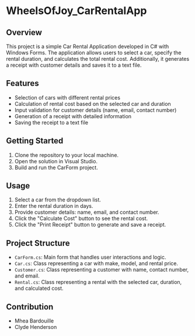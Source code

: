 # WheelsOfJoy_CarRentalApp

## Overview
This project is a simple Car Rental Application developed in C# with Windows Forms. The application allows users to select a car, specify the rental duration, and calculates the total rental cost. Additionally, it generates a receipt with customer details and saves it to a text file.

## Features
- Selection of cars with different rental prices
- Calculation of rental cost based on the selected car and duration
- Input validation for customer details (name, email, contact number)
- Generation of a receipt with detailed information
- Saving the receipt to a text file

## Getting Started
1. Clone the repository to your local machine.
2. Open the solution in Visual Studio.
3. Build and run the CarForm project.

## Usage
1. Select a car from the dropdown list.
2. Enter the rental duration in days.
3. Provide customer details: name, email, and contact number.
4. Click the "Calculate Cost" button to see the rental cost.
5. Click the "Print Receipt" button to generate and save a receipt.

## Project Structure
- `CarForm.cs`: Main form that handles user interactions and logic.
- `Car.cs`: Class representing a car with make, model, and rental price.
- `Customer.cs`: Class representing a customer with name, contact number, and email.
- `Rental.cs`: Class representing a rental with the selected car, duration, and calculated cost.

## Contribution
- Mhea Bardouille
- Clyde Henderson

